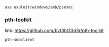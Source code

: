 	use exploit/windows/smb/psexec
### pth-toolkit
link: https://github.com/byt3bl33d3r/pth-toolkit

	pth-smbclient 